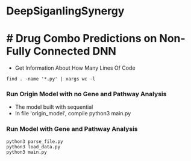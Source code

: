 # DeepSiganlingSynergy
# # Drug Combo Predictions on Non-Fully Connected DNN

* Get Information About How Many Lines Of Code
```
find . -name '*.py' | xargs wc -l
```

### Run Origin Model with no Gene and Pathway Analysis
* The model built with sequential
* In file 'origin_model', compile python3 main.py

### Run Model with Gene and Pathway Analysis
```
python3 parse_file.py
python3 load_data.py
python3 main.py
```